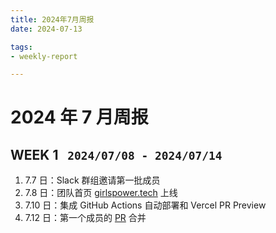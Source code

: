 ```yaml
---
title: 2024年7月周报
date: 2024-07-13

tags:
- weekly-report

---
```


# 2024 年 7 月周报

## WEEK 1 &nbsp; `2024/07/08 - 2024/07/14`

1. 7.7 日：Slack 群组邀请第一批成员
2. 7.8 日：团队首页 [girlspower.tech](https://girlspower.tech) 上线
3. 7.10 日：集成 GitHub Actions 自动部署和 Vercel PR Preview
4. 7.12 日：第一个成员的 [PR](https://github.com/girlspowertech/girlspowertech.github.io/pull/2/) 合并
